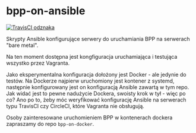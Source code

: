 # bpp-on-ansible
[![TravisCI odznaka](https://travis-ci.org/iplweb/bpp-on-ansible.svg?branch=develop)](https://travis-ci.org/iplweb/bpp-on-ansible/)

Skrypty Ansible konfigurujące serwery do uruchamiania BPP na serwerach "bare metal".

Na ten moment dostępna jest kongfiguracja uruchamiająca i testująca wszystko przez Vagranta.

Jako eksperymentalna konfiguracja dołożony jest Docker - ale jedynie do testów. Na Dockerze najpierw uruchomiony jest kontener z systemd,
następnie konfigurowany jest on konfiguracją Ansible zawartą w tym repo. Jak widać jest to pewne nadużycie Dockera,
swoisty krok w tył - więc po co? Ano po to, żeby móc weryfikować konfigurację Ansible na serwerach typu TravisCI
czy CircleCI, które Vagranta nie obsługują.

Osoby zainteresowane uruchomieniem BPP w kontenerach dockera zapraszamy do repo `bpp-on-docker`. 

